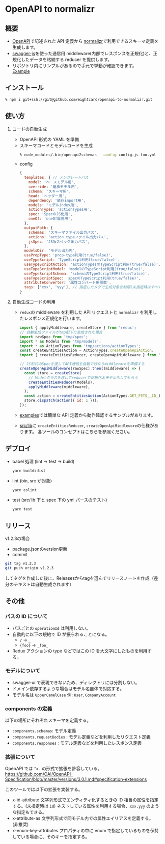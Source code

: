 # OpenAPI to normalizr

## 概要

- [OpenAPI](https://github.com/OAI/OpenAPI-Specification)で記述された API 定義から [normalizr](https://github.com/paularmstrong/normalizr)で利用できるスキーマ定義を生成します。
- [swagger-js](https://github.com/swagger-api/swagger-js)を使った通信用 middleware(内部でレスポンスを正規化)と、正規化したデータを格納する reducer を提供します。
- リポジトリ内にサンプルがあるので手元で挙動が確認できます。  
  [Example](./example/README.md)

## インストール

```bash
% npm i git+ssh://git@github.com/eightcard/openapi-to-normalizr.git
```

## 使い方

1. コードの自動生成

   - OpenAPI 形式の YAML を準備
   - スキーマコードとモデルコードを生成
     ```bash
     % node_modules/.bin/openapi2schemas --config config.js foo.yml
     ```
   - config
     ```js
     {
       templates: { // テンプレートパス
         model: 'ベースモデル用',
         override: '継承モデル用',
         schema: 'スキーマ用',
         head: 'ヘッダー用',
         dependency: '依存import用',
         models: 'モデルindex用',
         actionTypes: 'actionTypes用',
         spec: 'SpecのJS化用',
         oneOf: 'oneOf展開用',
       },
       outputPath: {
         schemas: 'スキーマファイル出力パス',
         actions: 'action typeファイル出力パス',
         jsSpec: 'JS版スペック出力パス',
       },
       modelsDir: 'モデル出力先',
       usePropType: 'prop-type利用(true/false)',
       useTypeScript: 'TypeScript利用(true/false)',
       useTypeScriptAction: 'actionTypesのTypeScript利用(true/false)',
       useTypeScriptModel: 'modelのTypeScript利用(true/false)',
       useTypeScriptSchema: 'schemaのTypeScript利用(true/false)',
       useTypeScriptSpec: 'specのTypeScript利用(true/false)',
       attributeConverter: '属性コンバート用関数',
       tags: ['xxx', 'yyy'], // 指定したタグで生成対象を制限(未指定時はすべてのパスが対象)
     }
     ```

2. 自動生成コードの利用

   - `redux`の middleware を利用した API リクエストと `normalizr` を利用したレスポンス正規化を行います。

     ```js
     import { applyMiddleware, createStore } from 'redux';
     // 自動生成ファイルがtmp配下に生成された場合
     import rawSpec from 'tmp/spec';
     import * as Models from 'tmp/models';
     import * as ActionTypes from 'tmp/actions/actionTypes';
     const createEntitiesAction = ActionTypes.createOpenApiAction;
     import { createEntitiesReducer, createOpenApiMiddleware } from 'openapi-to-normalizr';

     // JS形式のSpecを渡してAPI通信を自動で行なうmiddlewareを準備する
     createOpenApiMiddleware(rawSpec).then((middleware) => {
       const store = createStore(
         // Modelクラスを渡してreducerで正規化＆モデル化してもらう
         createEntitiesReducer(Models),
         applyMiddleware(middleware),
       );
       const action = createEntitiesAction(ActionTypes.GET_PETS__ID_);
       store.dispatch(action({ id: 1 }));
     });
     ```

   - [examples](./examples/README.md)では簡単な API 定義から動作確認するサンプルがあります。
   - [src/lib](./src/lib/README.md)に `createEntitiesReducer`, `createOpenApiMiddleware`の仕様があります。
     各ツールのコンセプトはこちらを参照ください。

## デプロイ

- babel 処理 (lint -> test -> build)
  ```sh
  yarn build:dist
  ```
- lint (bin, src が対象)
  ```sh
  yarn eslint
  ```
- test (src/lib 下と spec 下の yml パースのテスト)
  ```sh
  yarn test
  ```

## リリース

v1.2.3の場合

- package.jsonのversion更新
- commit

```sh
git tag v1.2.3
git push origin v1.2.3
```

してタグを作成した後に、Releasesからtagを選んでリリースノートを作成（差分のテキストは自動生成されます）


## その他

### パスの ID について

- パスごとの `operationId` は利用しない。
- 自動的に以下の規約で ID が振られることになる。
  - `/` -> `_`
  - `{foo}` -> `_foo_`
- Redux アクションの type などではこの ID を大文字にしたものを利用する。

### モデルについて

- swagger-ui で表現できないため、ディレクトリには分割しない。
- ドメイン依存するような場合はモデル名自体で対応する。
- モデル名は `UpperCamelCase`
  例: `User`, `CompanyAccount`

### components の定義

以下の場所にそれぞれスキーマを定義する。

- `components.schemas`: モデル定義
- `components.requestBodies` : モデル定義などを利用したリクエスト定義
- `components.responses` : モデル定義などを利用したレスポンス定義

### 拡張について

OpenAPI では `^x-` の形式で拡張を許容している。
https://github.com/OAI/OpenAPI-Specification/blob/master/versions/3.0.1.md#specification-extensions

このツールでは以下の拡張を実装する。

- x-id-attribute
  文字列形式でエンティティ化するときの ID 相当の属性を指定する。(未指定時は `id`)
  ネストしている属性を利用する場合、`xxx.yyy` のような指定もできる。
- x-attribute-as
  文字列形式で同モデル内での属性エイリアスを定義する。 (非推奨)
- x-enum-key-attributes
  プロパティの中に enum で指定しているものを保持している場合に、そのキーを指定する。
